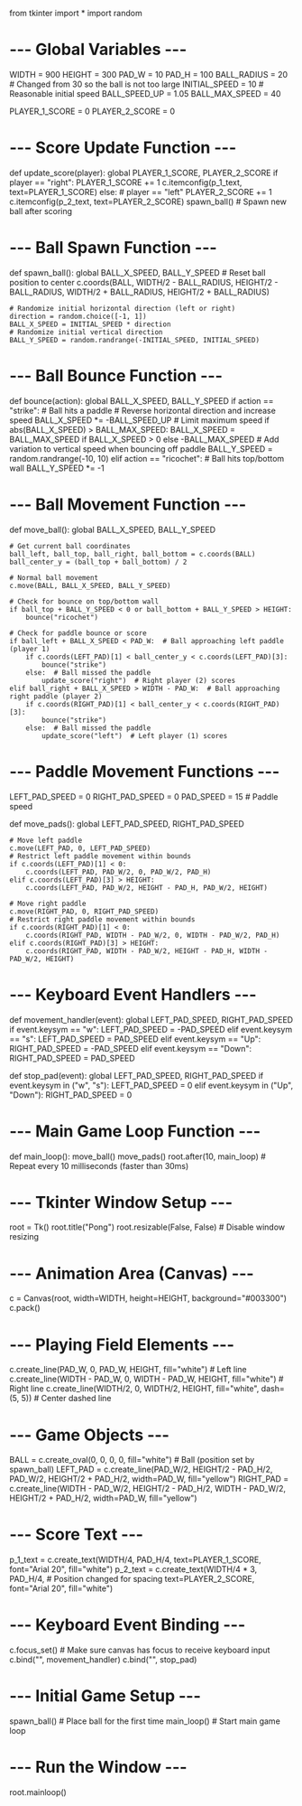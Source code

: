 from tkinter import *
import random

# --- Global Variables ---
WIDTH = 900
HEIGHT = 300
PAD_W = 10
PAD_H = 100
BALL_RADIUS = 20  # Changed from 30 so the ball is not too large
INITIAL_SPEED = 10  # Reasonable initial speed
BALL_SPEED_UP = 1.05
BALL_MAX_SPEED = 40

PLAYER_1_SCORE = 0
PLAYER_2_SCORE = 0

# --- Score Update Function ---
def update_score(player):
    global PLAYER_1_SCORE, PLAYER_2_SCORE
    if player == "right":
        PLAYER_1_SCORE += 1
        c.itemconfig(p_1_text, text=PLAYER_1_SCORE)
    else:  # player == "left"
        PLAYER_2_SCORE += 1
        c.itemconfig(p_2_text, text=PLAYER_2_SCORE)
    spawn_ball()  # Spawn new ball after scoring

# --- Ball Spawn Function ---
def spawn_ball():
    global BALL_X_SPEED, BALL_Y_SPEED
    # Reset ball position to center
    c.coords(BALL, WIDTH/2 - BALL_RADIUS,
                  HEIGHT/2 - BALL_RADIUS,
                  WIDTH/2 + BALL_RADIUS,
                  HEIGHT/2 + BALL_RADIUS)
    
    # Randomize initial horizontal direction (left or right)
    direction = random.choice([-1, 1])
    BALL_X_SPEED = INITIAL_SPEED * direction
    # Randomize initial vertical direction
    BALL_Y_SPEED = random.randrange(-INITIAL_SPEED, INITIAL_SPEED)

# --- Ball Bounce Function ---
def bounce(action):
    global BALL_X_SPEED, BALL_Y_SPEED
    if action == "strike":  # Ball hits a paddle
        # Reverse horizontal direction and increase speed
        BALL_X_SPEED *= -BALL_SPEED_UP
        # Limit maximum speed
        if abs(BALL_X_SPEED) > BALL_MAX_SPEED:
            BALL_X_SPEED = BALL_MAX_SPEED if BALL_X_SPEED > 0 else -BALL_MAX_SPEED
        # Add variation to vertical speed when bouncing off paddle
        BALL_Y_SPEED = random.randrange(-10, 10)
    elif action == "ricochet":  # Ball hits top/bottom wall
        BALL_Y_SPEED *= -1

# --- Ball Movement Function ---
def move_ball():
    global BALL_X_SPEED, BALL_Y_SPEED
    
    # Get current ball coordinates
    ball_left, ball_top, ball_right, ball_bottom = c.coords(BALL)
    ball_center_y = (ball_top + ball_bottom) / 2

    # Normal ball movement
    c.move(BALL, BALL_X_SPEED, BALL_Y_SPEED)

    # Check for bounce on top/bottom wall
    if ball_top + BALL_Y_SPEED < 0 or ball_bottom + BALL_Y_SPEED > HEIGHT:
        bounce("ricochet")

    # Check for paddle bounce or score
    if ball_left + BALL_X_SPEED < PAD_W:  # Ball approaching left paddle (player 1)
        if c.coords(LEFT_PAD)[1] < ball_center_y < c.coords(LEFT_PAD)[3]:
            bounce("strike")
        else:  # Ball missed the paddle
            update_score("right")  # Right player (2) scores
    elif ball_right + BALL_X_SPEED > WIDTH - PAD_W:  # Ball approaching right paddle (player 2)
        if c.coords(RIGHT_PAD)[1] < ball_center_y < c.coords(RIGHT_PAD)[3]:
            bounce("strike")
        else:  # Ball missed the paddle
            update_score("left")  # Left player (1) scores

# --- Paddle Movement Functions ---
LEFT_PAD_SPEED = 0
RIGHT_PAD_SPEED = 0
PAD_SPEED = 15  # Paddle speed

def move_pads():
    global LEFT_PAD_SPEED, RIGHT_PAD_SPEED
    
    # Move left paddle
    c.move(LEFT_PAD, 0, LEFT_PAD_SPEED)
    # Restrict left paddle movement within bounds
    if c.coords(LEFT_PAD)[1] < 0:
        c.coords(LEFT_PAD, PAD_W/2, 0, PAD_W/2, PAD_H)
    elif c.coords(LEFT_PAD)[3] > HEIGHT:
        c.coords(LEFT_PAD, PAD_W/2, HEIGHT - PAD_H, PAD_W/2, HEIGHT)

    # Move right paddle
    c.move(RIGHT_PAD, 0, RIGHT_PAD_SPEED)
    # Restrict right paddle movement within bounds
    if c.coords(RIGHT_PAD)[1] < 0:
        c.coords(RIGHT_PAD, WIDTH - PAD_W/2, 0, WIDTH - PAD_W/2, PAD_H)
    elif c.coords(RIGHT_PAD)[3] > HEIGHT:
        c.coords(RIGHT_PAD, WIDTH - PAD_W/2, HEIGHT - PAD_H, WIDTH - PAD_W/2, HEIGHT)

# --- Keyboard Event Handlers ---
def movement_handler(event):
    global LEFT_PAD_SPEED, RIGHT_PAD_SPEED
    if event.keysym == "w":
        LEFT_PAD_SPEED = -PAD_SPEED
    elif event.keysym == "s":
        LEFT_PAD_SPEED = PAD_SPEED
    elif event.keysym == "Up":
        RIGHT_PAD_SPEED = -PAD_SPEED
    elif event.keysym == "Down":
        RIGHT_PAD_SPEED = PAD_SPEED

def stop_pad(event):
    global LEFT_PAD_SPEED, RIGHT_PAD_SPEED
    if event.keysym in ("w", "s"):
        LEFT_PAD_SPEED = 0
    elif event.keysym in ("Up", "Down"):
        RIGHT_PAD_SPEED = 0

# --- Main Game Loop Function ---
def main_loop():
    move_ball()
    move_pads()
    root.after(10, main_loop)  # Repeat every 10 milliseconds (faster than 30ms)

# --- Tkinter Window Setup ---
root = Tk()
root.title("Pong")
root.resizable(False, False)  # Disable window resizing

# --- Animation Area (Canvas) ---
c = Canvas(root, width=WIDTH, height=HEIGHT, background="#003300")
c.pack()

# --- Playing Field Elements ---
c.create_line(PAD_W, 0, PAD_W, HEIGHT, fill="white")  # Left line
c.create_line(WIDTH - PAD_W, 0, WIDTH - PAD_W, HEIGHT, fill="white")  # Right line
c.create_line(WIDTH/2, 0, WIDTH/2, HEIGHT, fill="white", dash=(5, 5))  # Center dashed line

# --- Game Objects ---
BALL = c.create_oval(0, 0, 0, 0, fill="white")  # Ball (position set by spawn_ball)
LEFT_PAD = c.create_line(PAD_W/2, HEIGHT/2 - PAD_H/2, PAD_W/2, HEIGHT/2 + PAD_H/2, width=PAD_W, fill="yellow")
RIGHT_PAD = c.create_line(WIDTH - PAD_W/2, HEIGHT/2 - PAD_H/2, WIDTH - PAD_W/2, HEIGHT/2 + PAD_H/2, width=PAD_W, fill="yellow")

# --- Score Text ---
p_1_text = c.create_text(WIDTH/4, PAD_H/4,
                         text=PLAYER_1_SCORE,
                         font="Arial 20",
                         fill="white")
p_2_text = c.create_text(WIDTH/4 * 3, PAD_H/4,  # Position changed for spacing
                         text=PLAYER_2_SCORE,
                         font="Arial 20",
                         fill="white")

# --- Keyboard Event Binding ---
c.focus_set()  # Make sure canvas has focus to receive keyboard input
c.bind("<KeyPress>", movement_handler)
c.bind("<KeyRelease>", stop_pad)

# --- Initial Game Setup ---
spawn_ball()  # Place ball for the first time
main_loop()   # Start main game loop

# --- Run the Window ---
root.mainloop()
